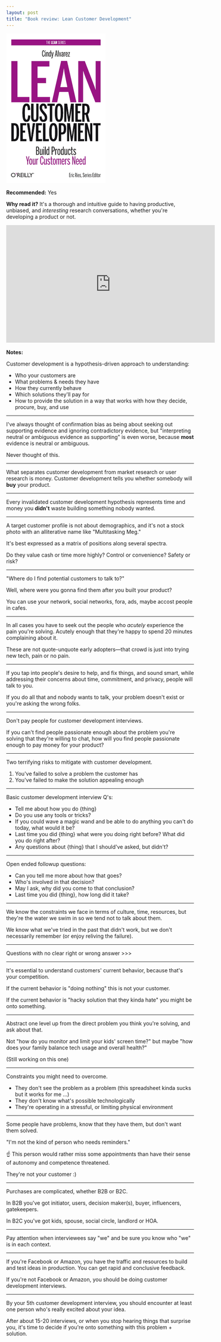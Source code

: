 ```yaml
---
layout: post
title: "Book review: Lean Customer Development"
---
```


[![lean customer development book cover](/images/lean-customer-development.png)](/images/lean-customer-development.png)

**Recommended:** Yes

**Why read it?** It's a thorough and intuitive guide to having productive, unbiased, and _interesting_ research conversations, whether you're developing a product or not.

<iframe width="560" height="315" src="https://www.youtube.com/embed/NkFmWgM_7L8" title="YouTube video player" frameborder="0" allow="accelerometer; autoplay; clipboard-write; encrypted-media; gyroscope; picture-in-picture; web-share" allowfullscreen></iframe>

**Notes:**

Customer development is a hypothesis-driven approach to understanding:

- Who your customers are
- What problems & needs they have
- How they currently behave
- Which solutions they'll pay for
- How to provide the solution in a way that works with how they decide, procure, buy, and use

---

I've always thought of confirmation bias as being about seeking out supporting evidence and ignoring contradictory evidence, but "interpreting neutral or ambiguous evidence as supporting" is even worse, because **most** evidence is neutral or ambiguous.

Never thought of this.

---

What separates customer development from market research or user research is money. Customer development tells you whether somebody will **buy** your product.

---

Every invalidated customer development hypothesis represents time and money you **didn't** waste building something nobody wanted.

---

A target customer profile is not about demographics, and it's not a stock photo with an alliterative name like "Multitasking Meg."

It's best expressed as a matrix of positions along several spectra.

Do they value cash or time more highly? Control or convenience? Safety or risk?

---

"Where do I find potential customers to talk to?"

Well, where were you gonna find them after you built your product?

You can use your network, social networks, fora, ads, maybe accost people in cafes.

---

In all cases you have to seek out the people who *acutely* experience the pain you're solving. Acutely enough that they're happy to spend 20 minutes complaining about it.

These are not quote-unquote early adopters—that crowd is just into trying new tech, pain or no pain.

---

If you tap into people's desire to help, and fix things, and sound smart, while addressing their concerns about time, commitment, and privacy, people will talk to you.

If you do all that and nobody wants to talk, your problem doesn't exist or you're asking the wrong folks.

---

Don't pay people for customer development interviews.

If you can't find people passionate enough about the problem you're solving that they're willing to chat, how will you find people passionate enough to pay money for your product?

---

Two terrifying risks to mitigate with customer development.

1. You've failed to solve a problem the customer has
2. You've failed to make the solution appealing enough

---

Basic customer development interview Q's:

- Tell me about how you do {thing}
- Do you use any tools or tricks?
- If you could wave a magic wand and be able to do anything you can't do today, what would it be?
- Last time you did {thing} what were you doing right before? What did you do right after?
- Any questions about {thing} that I should've asked, but didn't?

---

Open ended followup questions:

- Can you tell me more about how that goes?
- Who's involved in that decision?
- May I ask, why did you come to that conclusion?
- Last time you did {thing}, how long did it take?

---

We know the constraints we face in terms of culture, time, resources, but they're the water we swim in so we tend not to talk about them.

We know what we've tried in the past that didn't work, but we don't necessarily remember (or enjoy reliving the failure).

---

Questions with no clear right or wrong answer >>>

---

It's essential to understand customers' current behavior, because that's your competition.

If the current behavior is "doing nothing" this is not your customer.

If the current behavior is "hacky solution that they kinda hate" you might be onto something.

---

Abstract one level up from the direct problem you think you're solving, and ask about that.

Not "how do you monitor and limit your kids' screen time?" but maybe "how does your family balance tech usage and overall health?"

(Still working on this one)

---

Constraints you might need to overcome.

- They don't see the problem as a problem (this spreadsheet kinda sucks but it works for me ...)
- They don't know what's possible technologically
- They're operating in a stressful, or limiting physical environment

---

Some people have problems, know that they have them, but don't want them solved.

"I'm not the kind of person who needs reminders."

☝️ This person would rather miss some appointments than have their sense of autonomy and competence threatened.

They're not your customer :)

---

Purchases are complicated, whether B2B or B2C.

In B2B you've got initiator, users, decision maker(s), buyer, influencers, gatekeepers.

In B2C you've got kids, spouse, social circle, landlord or HOA.

---

Pay attention when interviewees say "we" and be sure you know who "we" is in each context.

---

If you're Facebook or Amazon, you have the traffic and resources to build and test ideas in production. You can get rapid and conclusive feedback.

If you're not Facebook or Amazon, you should be doing customer development interviews.

---

By your 5th customer development interview, you should encounter at least one person who's really excited about your idea.

After about 15-20 interviews, or when you stop hearing things that surprise you, it's time to decide if you're onto something with this problem + solution.
